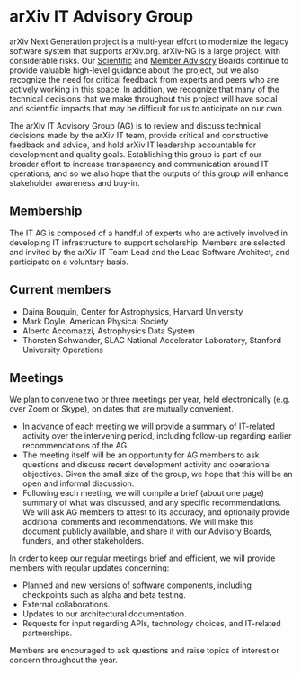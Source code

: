 # arXiv IT Advisory Group

arXiv Next Generation project is a multi-year effort to modernize the legacy software system that supports arXiv.org. arXiv-NG is a large project, with considerable risks. Our [Scientific](/about/people/scientific_ad_board) and [Member Advisory](/about/people/member_ad_board) Boards continue to provide valuable high-level guidance about the project, but we also recognize the need for critical feedback from experts and peers who are actively working in this space. In addition, we recognize that many of the technical decisions that we make throughout this project will have social and scientific impacts that may be difficult for us to anticipate on our own.

The arXiv IT Advisory Group (AG) is to review and discuss technical decisions made by the arXiv IT team, provide critical and constructive feedback and advice, and hold arXiv IT leadership accountable for development and quality goals. Establishing this group is part of our broader effort to increase transparency and communication around IT operations, and so we also hope that the outputs of this group will enhance stakeholder awareness and buy-in.

## Membership

The IT AG is composed of a handful of experts who are actively involved in developing IT infrastructure to support scholarship. Members are selected and invited by the arXiv IT Team Lead and the Lead Software Architect, and participate on a voluntary basis.

## Current members

- Daina Bouquin, Center for Astrophysics, Harvard University
- Mark Doyle, American Physical Society
- Alberto Accomazzi, Astrophysics Data System
- Thorsten Schwander, SLAC National Accelerator Laboratory, Stanford University
Operations

## Meetings

We plan to convene two or three meetings per year, held electronically (e.g. over Zoom or Skype), on dates that are mutually convenient. 
- In advance of each meeting we will provide a summary of IT-related activity over the intervening period, including follow-up regarding earlier recommendations of the AG.
- The meeting itself will be an opportunity for AG members to ask questions and discuss recent development activity and operational objectives. Given the small size of the group, we hope that this will be an open and informal discussion.
- Following each meeting, we will compile a brief (about one page) summary of what was discussed, and any specific recommendations. We will ask AG members to attest to its accuracy, and optionally provide additional comments and recommendations. We will make this document publicly available, and share it with our Advisory Boards, funders, and other stakeholders.

In order to keep our regular meetings brief and efficient, we will provide members with regular updates concerning:
- Planned and new versions of software components, including checkpoints such as alpha and beta testing.
- External collaborations.
- Updates to our architectural documentation.
- Requests for input regarding APIs, technology choices, and IT-related partnerships.

Members are encouraged to ask questions and raise topics of interest or concern throughout the year.

